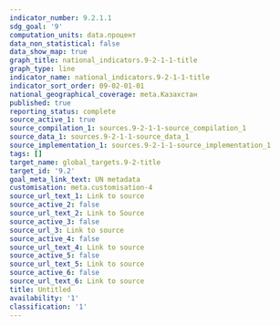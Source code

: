 ```yaml
---
indicator_number: 9.2.1.1
sdg_goal: '9'
computation_units: data.процент
data_non_statistical: false
data_show_map: true
graph_title: national_indicators.9-2-1-1-title
graph_type: line
indicator_name: national_indicators.9-2-1-1-title
indicator_sort_order: 09-02-01-01
national_geographical_coverage: meta.Казахстан
published: true
reporting_status: complete
source_active_1: true
source_compilation_1: sources.9-2-1-1-source_compilation_1
source_data_1: sources.9-2-1-1-source_data_1
source_implementation_1: sources.9-2-1-1-source_implementation_1
tags: []
target_name: global_targets.9-2-title
target_id: '9.2'
goal_meta_link_text: UN metadata
customisation: meta.customisation-4
source_url_text_1: Link to source
source_active_2: false
source_url_text_2: Link to Source
source_active_3: false
source_url_3: Link to source
source_active_4: false
source_url_text_4: Link to source
source_active_5: false
source_url_text_5: Link to source
source_active_6: false
source_url_text_6: Link to source
title: Untitled
availability: '1'
classification: '1'
---
```

